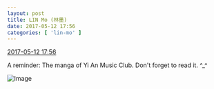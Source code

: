 ```yaml
---
layout: post
title: LIN Mo (林墨)
date: 2017-05-12 17:56
categories: [ 'lin-mo' ]
---
```


<div class="weibo-info">
  <a href="http://weibo.com/6108312042/F2MLA6RU9">2017-05-12 17:56</a>
</div>

A reminder: The manga of Yi An Music Club. Don't forget to read it. ^_^

<!-- more -->

![Image](https://wx2.sinaimg.cn/mw690/006FnQZYgy1ffiqbf6bbsj32c0340npd.jpg)
